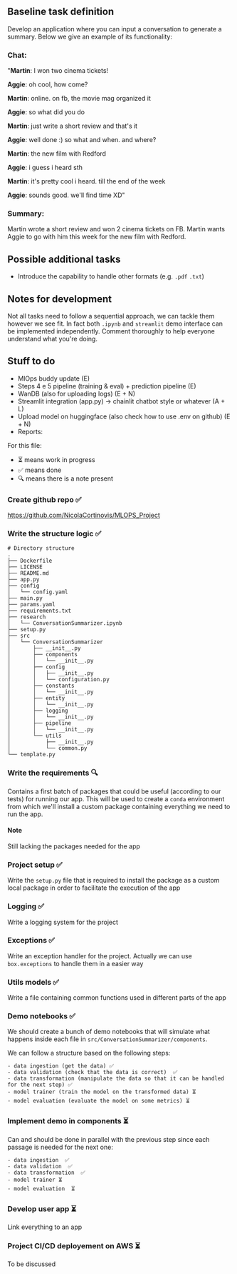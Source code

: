 ## Baseline task definition

Develop an application where you can input a conversation to generate a summary. Below we give an example of its functionality:

### Chat:

"____Martin____: I won two cinema tickets!

__Aggie__: oh cool, how come?

__Martin__: online. on fb, the movie mag organized it

__Aggie__: so what did you do

__Martin__: just write a short review and that's it

__Aggie__: well done :) so what and when. and where?

__Martin__: the new film with Redford

__Aggie__: i guess i heard sth

__Martin__: it's pretty cool i heard. till the end of the week

__Aggie__: sounds good. we'll find time XD"

### Summary:

Martin wrote a short review and won 2 cinema tickets on FB. Martin wants Aggie to go with him this week for the new film with Redford.


## Possible additional tasks
 - Introduce the capability to handle other formats (e.g. `.pdf` `.txt`)

## Notes for development

Not all tasks need to follow a sequential approach, we can tackle them however we see fit. In fact both `.ipynb` and `streamlit` demo interface can be implemented independently. Comment thoroughly to help everyone understand what you're doing.

## Stuff to do
 - MlOps buddy update (E)
 - Steps 4 e 5 pipeline (training  & eval) + prediction pipeline (E)
 - WanDB (also for uploading logs) (E + N)
 - Streamlit integration (app.py) -> chainlit chatbot style or whatever (A + L)
 - Upload model on huggingface (also check how to use .env on github) (E + N)
 - Reports: 

For this file:

 - ⏳ means work in progress
 - ✅ means done
 - 🔍 means there is a note present

### Create github repo ✅

https://github.com/NicolaCortinovis/MLOPS_Project

### Write the structure logic ✅

```
# Directory structure
.
├── Dockerfile 
├── LICENSE
├── README.md
├── app.py
├── config
│   └── config.yaml
├── main.py
├── params.yaml
├── requirements.txt
├── research
│   └── ConversationSummarizer.ipynb
├── setup.py
├── src
│   └── ConversationSummarizer
│       ├── __init__.py
│       ├── components
│       │   └── __init__.py
│       ├── config
│       │   ├── __init__.py
│       │   └── configuration.py
│       ├── constants
│       │   └── __init__.py
│       ├── entity
│       │   └── __init__.py
│       ├── logging
│       │   └── __init__.py
│       ├── pipeline
│       │   └── __init__.py
│       └── utils
│           ├── __init__.py
│           └── common.py
└── template.py
```

### Write the requirements 🔍

Contains a first batch of packages that could be useful (according to our tests) for running our app. This will be used to create a `conda` environment from which we'll install a custom package containing everything we need to run the app.

#### Note

Still lacking the packages needed for the app

### Project setup ✅

Write the `setup.py` file that is required to install the package as a custom local package in order to facilitate the execution of the app

### Logging ✅

Write a logging system for the project

### Exceptions ✅

Write an exception handler for the project. Actually we can use `box.exceptions` to handle them in a easier way

### Utils models ✅

Write a file containing common functions used in different parts of the app

###  Demo notebooks ✅

We should create a bunch of demo notebooks that will simulate what happens inside each file in `src/ConversationSummarizer/components`.

We can follow a structure based on the following steps:

    - data ingestion (get the data) ✅
    - data validation (check that the data is correct)  ✅
    - data transformation (manipulate the data so that it can be handled for the next step) ✅
    - model trainer (train the model on the transformed data) ⏳
    - model evaluation (evaluate the model on some metrics) ⏳


### Implement demo in components ⏳

Can and should be done in parallel with the previous step since each passage is needed for the next one:

    - data ingestion  ✅
    - data validation  ✅
    - data transformation  ✅
    - model trainer ⏳
    - model evaluation  ⏳

### Develop user app ⏳

Link everything to an app

### Project CI/CD deployement on AWS ⏳

To be discussed

